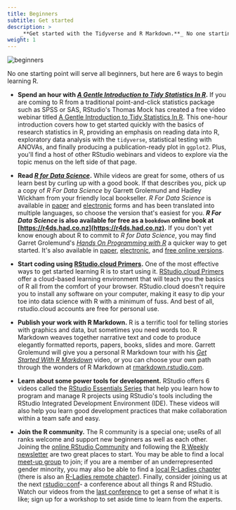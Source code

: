 ```yaml
---
title: Beginners
subtitle: Get started
description: >
    _**Get started with the Tidyverse and R Markdown.**_ No one starting point will serve all beginners, but here are 6 ways to begin learning R.
weight: 1
---
```


<img src="/images/beginner.jpg" alt="beginners">


No one starting point will serve all beginners, but here are 6 ways to begin learning R.

- __Spend an hour with [*A Gentle Introduction to Tidy Statistics In R*](https://resources.rstudio.com/webinars/a-gentle-introduction-to-tidy-statistics-in-r).__ If you are coming to R from a traditional point-and-click statistics package such as SPSS or SAS, RStudio's Thomas Mock has created a free video webinar titled [A Gentle Introduction to Tidy Statistics In R](https://resources.rstudio.com/webinars/a-gentle-introduction-to-tidy-statistics-in-r). This one-hour introduction covers how to get started quickly with the basics of research statistics in R, providing an emphasis on reading data into R, exploratory data analysis with the `tidyverse`, statistical testing with ANOVAs, and finally producing a publication-ready plot in `ggplot2`. Plus, you'll find a host of other RStudio webinars and videos to explore via the topic menus on the left side of that page.

- __Read [*R for Data Science*](https://r4ds.had.co.nz).__ While videos are great for some, others of us learn best by curling up with a good book. If that describes you, pick up a copy of *R For Data Science* by Garrett Grolemund and Hadley Wickham from your friendly local bookseller. *R For Data Science* is available in [paper](https://www.amazon.com/Data-Science-Transform-Visualize-Model-dp-1491910399/dp/1491910399/ref=mt_paperback?_encoding=UTF8&me=&qid=1562083100) and [electronic](https://www.amazon.com/Data-Science-Transform-Visualize-Model-ebook-dp-B01NAJAEN5/dp/B01NAJAEN5/ref=mt_kindle?_encoding=UTF8&me=&qid=1562083100) forms and has been translated into multiple languages, so choose the version that's easiest for you. **_R For Data Science_ is also available for free as a `bookdown` online book at [https://r4ds.had.co.nz](https://r4ds.had.co.nz).** If you don't yet know enough about R to commit to *R for Data Science*, you may find Garret Grolemund's [*Hands On Programming with R*](https://rstudio-education.github.io/hopr/) a quicker way to get started. It's also available in [paper](https://www.amazon.com/Hands-Programming-Write-Functions-Simulations/dp/1449359019), [electronic](https://www.amazon.com/Hands-Programming-Write-Functions-Simulations-ebook-dp-B00LPUIB8C/dp/B00LPUIB8C/ref=mt_kindle?_encoding=UTF8&me=&qid=), and [free online versions](https://rstudio-education.github.io/hopr/).

- __Start coding using [RStudio.cloud Primers](https://rstudio.cloud/learn/primers).__ One of the most effective ways to get started learning R is to start using it. [RStudio.cloud Primers](https://rstudio.cloud/learn/primers) offer a cloud-based learning environment that will teach you the basics of R all from the comfort of your browser. RStudio.cloud doesn't require you to install any software on your computer, making it easy to dip your toe into data science with R with a minimum of fuss. And best of all, rstudio.cloud accounts are free for personal use.

- __Publish your work with R Markdown.__ R is a terrific tool for telling stories with graphics and data, but sometimes you need words too. R Markdown weaves together narrative text and code to produce elegantly formatted reports, papers, books, slides and more. Garrett Grolemund will give you a personal R Markdown tour with his [*Get Started With R Markdown*](https://resources.rstudio.com/the-essentials-of-data-science/getting-started-with-r-markdown-60-02) video, or you can choose your own path through the wonders of R Markdown at [rmarkdown.rstudio.com](https://rmarkdown.rstudio.com).

- __Learn about some power tools for development.__ RStudio offers 6 videos called the [RStudio Essentials Series](https://resources.rstudio.com) that help you learn how to program and manage R projects using RStudio's tools including the RStudio Integrated Development Environment (IDE). These videos will also help you learn good development practices that make collaboration within a team safe and easy.

- __Join the R community.__ The R community is a special one; useRs of all ranks welcome and support new beginners as well as each other. Joining the [online RStudio Community](https://community.rstudio.com/) and following the [R Weekly newsletter](https://rweekly.org/) are two great places to start. You may be able to find a local [meet-up group](https://www.meetup.com/topics/r-project-for-statistical-computing/) to join; if you are a member of an underrepresented gender minority, you may also be able to find a [local R-Ladies chapter](https://www.meetup.com/pro/rladies) (there is also an [R-Ladies remote chapter](https://twitter.us18.list-manage.com/subscribe?u=2ea47051e532678beaba00ee9&id=0d53e23281)). Finally, consider joining us at the next [rstudio::conf](https://www.rstudio.com/conference/)- a conference about all things R and RStudio. Watch our videos from the [last conference](https://resources.rstudio.com/rstudio-conf-2019) to get a sense of what it is like; sign up for a workshop to set aside time to learn from the experts.
